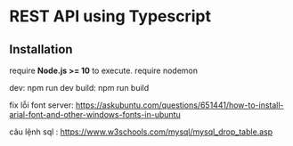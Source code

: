 # REST API using Typescript

## Installation


require **Node.js >= 10** to execute.
require nodemon

dev: npm run dev
build: npm run build


fix lỗi font server: https://askubuntu.com/questions/651441/how-to-install-arial-font-and-other-windows-fonts-in-ubuntu

câu lệnh sql : https://www.w3schools.com/mysql/mysql_drop_table.asp